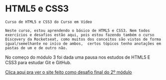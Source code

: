 # HTML5 e CSS3

    Curso de HTML5 e CSS3 do Curso em Vídeo

    Neste curso, estou aprendendo o básico de HTML5 e CSS3. Nem todos exercícios e desafios estão aqui, pois estou fazendo também o curso Discovery da Rocketseat, como muitos dos conceitos são vistos de forma igual/semelhante no iníco de ambos,  certos tópicos tenho anotações em pastas de um e de outro não. 

 No começo do módulo 3 foi dada uma pausa nos estudos de HTML5 E CSS3 para estudar Git e GitHub. 

 <a href="https://anaclara-amorim.github.io/Estudos/Projeto-Android-Curso-em-Vídeo/" target="_blank">Clica aqui pra ver o site feito como desafio final do 2º módulo</a>
